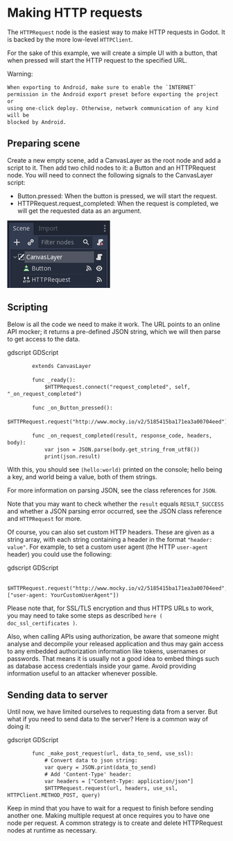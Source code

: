 

Making HTTP requests
====================

The `HTTPRequest` node is the easiest way to make HTTP requests in Godot.
It is backed by the more low-level `HTTPClient`.

For the sake of this example, we will create a simple UI with a button, that when pressed will start the HTTP request to the specified URL.

Warning:


    When exporting to Android, make sure to enable the `INTERNET`
    permission in the Android export preset before exporting the project or
    using one-click deploy. Otherwise, network communication of any kind will be
    blocked by Android.

Preparing scene
---------------

Create a new empty scene, add a CanvasLayer as the root node and add a script to it. Then add two child nodes to it: a Button and an HTTPRequest node. You will need to connect the following signals to the CanvasLayer script:

- Button.pressed: When the button is pressed, we will start the request.
- HTTPRequest.request_completed: When the request is completed, we will get the requested data as an argument.

![](img/rest_api_scene.png)

Scripting
---------

Below is all the code we need to make it work. The URL points to an online API mocker; it returns a pre-defined JSON string, which we will then parse to get access to the data.

gdscript GDScript

```
        extends CanvasLayer

        func _ready():
            $HTTPRequest.connect("request_completed", self, "_on_request_completed")

        func _on_Button_pressed():
            $HTTPRequest.request("http://www.mocky.io/v2/5185415ba171ea3a00704eed")

        func _on_request_completed(result, response_code, headers, body):
            var json = JSON.parse(body.get_string_from_utf8())
            print(json.result)
```

With this, you should see `(hello:world)` printed on the console; hello being a key, and world being a value, both of them strings.

For more information on parsing JSON, see the class references for `JSON`.

Note that you may want to check whether the `result` equals `RESULT_SUCCESS` and whether a JSON parsing error occurred, see the JSON class reference and `HTTPRequest` for more.

Of course, you can also set custom HTTP headers. These are given as a string array, with each string containing a header in the format `"header: value"`.
For example, to set a custom user agent (the HTTP `user-agent` header) you could use the following:

gdscript GDScript

```
        $HTTPRequest.request("http://www.mocky.io/v2/5185415ba171ea3a00704eed", ["user-agent: YourCustomUserAgent"])
```

Please note that, for SSL/TLS encryption and thus HTTPS URLs to work, you may need to take some steps as described `here ( doc_ssl_certificates )`.

Also, when calling APIs using authorization, be aware that someone might analyse and decompile your released application and thus may gain access to any embedded authorization information like tokens, usernames or passwords.
That means it is usually not a good idea to embed things such as database access credentials inside your game. Avoid providing information useful to an attacker whenever possible.

Sending data to server
----------------------

Until now, we have limited ourselves to requesting data from a server. But what if you need to send data to the server? Here is a common way of doing it:

gdscript GDScript

```
        func _make_post_request(url, data_to_send, use_ssl):
            # Convert data to json string:
            var query = JSON.print(data_to_send)
            # Add 'Content-Type' header:
            var headers = ["Content-Type: application/json"]
            $HTTPRequest.request(url, headers, use_ssl, HTTPClient.METHOD_POST, query)
```

Keep in mind that you have to wait for a request to finish before sending another one. Making multiple request at once requires you to have one node per request.
A common strategy is to create and delete HTTPRequest nodes at runtime as necessary.
